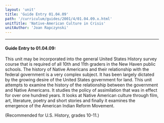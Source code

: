 ```yaml
---
layout: 'unit'
title: 'Guide Entry 01.04.09'
path: '/curriculum/guides/2001/4/01.04.09.x.html'
unitTitle: 'Native-American Culture in Crisis'
unitAuthor: 'Joan Rapczynski'
---
```


<body>
<hr/>
 <h4>
  Guide Entry to 01.04.09:
 </h4>
 <p>
  This unit may be incorporated into the general United States History survey course that is required of all 10th and 11th graders in the New Haven public schools. The history of Native Americans and their relationship with the federal government is a very complex subject. It has been largely dictated by the growing desire of the United States government for land. This unit attempts to examine the history of the relationship between the government and Native Americans. It studies the policy of assimilation that was in effect for over one hundred years. It looks at Native American culture through film, art, literature, poetry and short stories and finally it examines the emergence of the American Indian Reform Movement.
 </p>
<p>
  (Recommended for U.S. History, grades 10-11.)
 </p>

</body>
